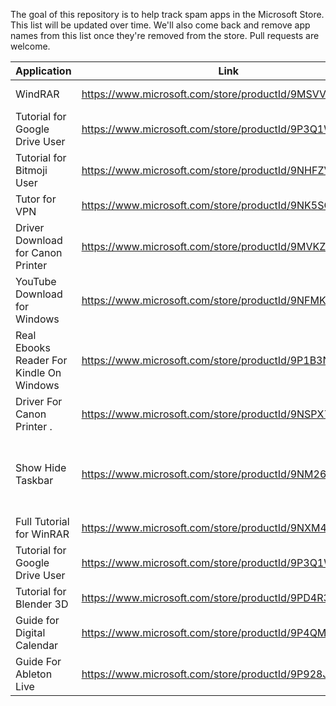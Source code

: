 The goal of this repository is to help track spam apps in the Microsoft Store. This list will be updated over time. We'll also come back and remove app names from this list once they're removed from the store. Pull requests are welcome.

| Application | Link | Notes |
|-------------|------|-------|
| WindRAR | https://www.microsoft.com/store/productId/9MSVVS8TVB28 | Misleading title |
| Tutorial for Google Drive User | https://www.microsoft.com/store/productId/9P3Q1WJJ5PHB | Spam |
| Tutorial for Bitmoji User | https://www.microsoft.com/store/productId/9NHFZVBT29GH | Spam |
| Tutor for VPN | https://www.microsoft.com/store/productId/9NK5SG3KJTG1 | Spam |
| Driver Download for Canon Printer | https://www.microsoft.com/store/productId/9MVKZW06XC8B | Spam |
| YouTube Download for Windows | https://www.microsoft.com/store/productId/9NFMKPLRG42M | Spam |
| Real Ebooks Reader For Kindle On Windows | https://www.microsoft.com/store/productId/9P1B3NTMVSPZ | Spam |
| Driver For Canon Printer . | https://www.microsoft.com/store/productId/9NSPX7XVS9DB | Spam |
| Show Hide Taskbar | https://www.microsoft.com/store/productId/9NM26HJZXGJQ | Doesn't provide any functionality that's not already in the OS |
| Full Tutorial for WinRAR | https://www.microsoft.com/store/productId/9NXM47310B7Q | Spam |
| Tutorial for Google Drive User | https://www.microsoft.com/store/productId/9P3Q1WJJ5PHB | Spam |
| Tutorial for Blender 3D | https://www.microsoft.com/store/productId/9PD4R3H5D6MH | Spam |
| Guide for Digital Calendar | https://www.microsoft.com/store/productId/9P4QMRBRBDGD | Spam |
| Guide For Ableton Live | https://www.microsoft.com/store/productId/9P928JVK6K4N | Spam |
